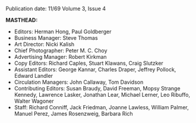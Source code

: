 Publication date: 11/69
Volume 3, Issue 4

**MASTHEAD:**
- Editors: Herman Hong, Paul Goldberger
- Business Manager: Steve Thomas
- Art Director: Nicki Kalish
- Chief Photographer: Peter M. C. Choy
- Advertising Manager: Robert Kirkman
- Copy Editors: Richard Caples, Stuart Klawans, Craig Slutzker
- Assistant Editors: George Kannar, Charles Draper, Jeffrey Pollock, Edward Landler
- Circulation Managers: John Callaway, Tom Davidson
- Contributing Editors: Susan Braudy, David Freeman, Mopsy Strange Kennedy, Lawrence Lasker, Jonathan Lear, Michael Lerner, Leo Ribuffo, Walter Wagoner
- Staff: Richard Conniff, Jack Friedman, Joanne Lawless, William Palmer, Manuel Perez, James Rosenzweig, Barbara Rich

